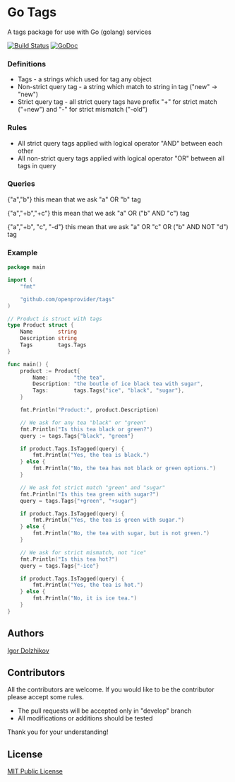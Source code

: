 Go Tags
=======

A tags package for use with Go (golang) services

[![Build Status](https://travis-ci.org/openprovider/tags.png?branch=master)](https://travis-ci.org/openprovider/tags)
[![GoDoc](https://godoc.org/github.com/openprovider/tags?status.svg)](https://godoc.org/github.com/openprovider/tags)

### Definitions

- Tags - a strings which used for tag any object
- Non-strict query tag - a string which match to string in tag ("new" -> "new")
- Strict query tag - all strict query tags have prefix "+" for strict match ("+new")
    and "-" for strict mismatch ("-old")

### Rules

- All strict query tags applied with logical operator "AND" between each other
- All non-strict query tags applied with logical operator "OR" between all tags in query

### Queries

{"a","b"} this mean that we ask "a" OR "b" tag

{"a","+b","+c"} this mean that we ask "a" OR ("b" AND "c") tag

{"a","+b", "c", "-d"} this mean that we ask "a" OR "c" OR ("b" AND NOT "d") tag

### Example

```go
package main

import (
	"fmt"

	"github.com/openprovider/tags"
)

// Product is struct with tags
type Product struct {
	Name        string
	Description string
	Tags        tags.Tags
}

func main() {
	product := Product{
		Name:        "the tea",
		Description: "the boutle of ice black tea with sugar",
		Tags:        tags.Tags{"ice", "black", "sugar"},
	}

	fmt.Println("Product:", product.Description)

	// We ask for any tea "black" or "green"
	fmt.Println("Is this tea black or green?")
	query := tags.Tags{"black", "green"}

	if product.Tags.IsTagged(query) {
		fmt.Println("Yes, the tea is black.")
	} else {
		fmt.Println("No, the tea has not black or green options.")
	}

	// We ask fot strict match "green" and "sugar"
	fmt.Println("Is this tea green with sugar?")
	query = tags.Tags{"+green", "+sugar"}

	if product.Tags.IsTagged(query) {
		fmt.Println("Yes, the tea is green with sugar.")
	} else {
		fmt.Println("No, the tea with sugar, but is not green.")
	}

	// We ask for strict mismatch, not "ice"
	fmt.Println("Is this tea hot?")
	query = tags.Tags{"-ice"}

	if product.Tags.IsTagged(query) {
		fmt.Println("Yes, the tea is hot.")
	} else {
		fmt.Println("No, it is ice tea.")
	}
}
```

## Authors

[Igor Dolzhikov](https://github.com/takama)

## Contributors

All the contributors are welcome. If you would like to be the contributor please accept some rules.
- The pull requests will be accepted only in "develop" branch
- All modifications or additions should be tested

Thank you for your understanding!

## License

[MIT Public License](https://github.com/openprovider/tags/blob/master/LICENSE)
